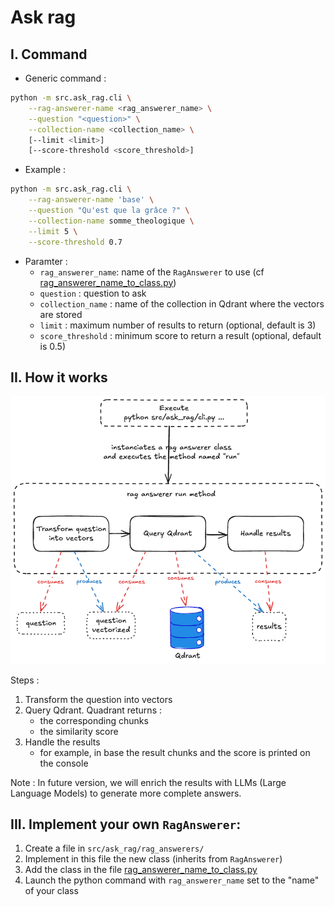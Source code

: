 # Ask rag


## I. Command
- Generic command :
```bash
python -m src.ask_rag.cli \
    --rag-answerer-name <rag_answerer_name> \
    --question "<question>" \
    --collection-name <collection_name> \
    [--limit <limit>]
    [--score-threshold <score_threshold>]
```

- Example :
```bash
python -m src.ask_rag.cli \
    --rag-answerer-name 'base' \
    --question "Qu'est que la grâce ?" \
    --collection-name somme_theologique \
    --limit 5 \
    --score-threshold 0.7
```

- Paramter :
  - `rag_answerer_name`: name of the `RagAnswerer` to use (cf [rag_answerer_name_to_class.py](rag_answerer_name_to_class.py)) 
  - `question` : question to ask
  - `collection_name` : name of the collection in Qdrant where the vectors are stored
  - `limit` : maximum number of results to return (optional, default is 3)
  - `score_threshold` : minimum score to return a result (optional, default is 0.5)




## II. How it works
![ask_rag](doc/ask_rag.png)

Steps :
1. Transform the question into vectors
2. Query Qdrant. Quadrant returns : 
    - the corresponding chunks
    - the similarity score
3. Handle the results
    - for example, in base the result chunks and the score is printed on the console

Note : In future version, we will enrich the results with LLMs (Large Language Models) to generate more complete answers.



## III. Implement your own `RagAnswerer`:
1. Create a file in `src/ask_rag/rag_answerers/`
2. Implement in this file the new class (inherits from `RagAnswerer`)
3. Add the class in the file [rag_answerer_name_to_class.py](rag_answerer_name_to_class.py)
4. Launch the python command with `rag_answerer_name` set to the "name" of your class
